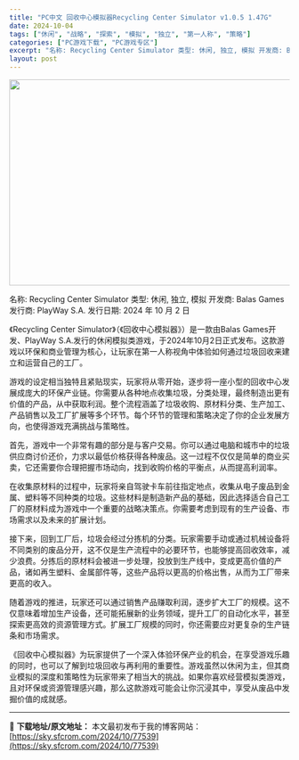 ```yaml
---
title: "PC中文 回收中心模拟器Recycling Center Simulator v1.0.5 1.47G"
date: 2024-10-04
tags: ["休闲", "战略", "探索", "模拟", "独立", "第一人称", "策略"]
categories: ["PC游戏下载", "PC游戏专区"]
excerpt: "名称: Recycling Center Simulator 类型: 休闲, 独立, 模拟 开发商: Balas Games 发行商: PlayWay S.A. 发行日期: 2024 年 10 月 2 日 《Recycling Center Simulator》（《回收中心模拟器》）是一款由Bala&hellip;"
layout: post
---
```


<img class="aligncenter size-full wp-image-77540" src="https://sky.sfcrom.com/wp-content/uploads/2024/10/2024100405361727.webp" alt="" width="660" height="370" />

名称: Recycling Center Simulator
类型: 休闲, 独立, 模拟
开发商: Balas Games
发行商: PlayWay S.A.
发行日期: 2024 年 10 月 2 日

《Recycling Center Simulator》（《回收中心模拟器》）是一款由Balas Games开发、PlayWay S.A.发行的休闲模拟类游戏，于2024年10月2日正式发布。这款游戏以环保和商业管理为核心，让玩家在第一人称视角中体验如何通过垃圾回收来建立和运营自己的工厂。

游戏的设定相当独特且紧贴现实，玩家将从零开始，逐步将一座小型的回收中心发展成庞大的环保产业链。你需要从各种地点收集垃圾，分类处理，最终制造出更有价值的产品，从中获取利润。整个流程涵盖了垃圾收购、原材料分类、生产加工、产品销售以及工厂扩展等多个环节。每个环节的管理和策略决定了你的企业发展方向，也使得游戏充满挑战与策略性。

首先，游戏中一个非常有趣的部分是与客户交易。你可以通过电脑和城市中的垃圾供应商讨价还价，力求以最低价格获得各种废品。这一过程不仅仅是简单的商业买卖，它还需要你合理把握市场动向，找到收购价格的平衡点，从而提高利润率。

在收集原材料的过程中，玩家将亲自驾驶卡车前往指定地点，收集从电子废品到金属、塑料等不同种类的垃圾。这些材料是制造新产品的基础，因此选择适合自己工厂的原材料成为游戏中一个重要的战略决策点。你需要考虑到现有的生产设备、市场需求以及未来的扩展计划。

接下来，回到工厂后，垃圾会经过分拣机的分类。玩家需要手动或通过机械设备将不同类别的废品分开，这不仅是生产流程中的必要环节，也能够提高回收效率，减少浪费。分拣后的原材料会被进一步处理，投放到生产线中，变成更高价值的产品，诸如再生塑料、金属部件等，这些产品将以更高的价格出售，从而为工厂带来更高的收入。

随着游戏的推进，玩家还可以通过销售产品赚取利润，逐步扩大工厂的规模。这不仅意味着增加生产设备，还可能拓展新的业务领域，提升工厂的自动化水平，甚至探索更高效的资源管理方式。扩展工厂规模的同时，你还需要应对更复杂的生产链条和市场需求。

《回收中心模拟器》为玩家提供了一个深入体验环保产业的机会，在享受游戏乐趣的同时，也可以了解到垃圾回收与再利用的重要性。游戏虽然以休闲为主，但其商业模拟的深度和策略性为玩家带来了相当大的挑战。如果你喜欢经营模拟类游戏，且对环保或资源管理感兴趣，那么这款游戏可能会让你沉浸其中，享受从废品中发掘价值的成就感。

---
📖 **下载地址/原文地址：** 本文最初发布于我的博客网站：[https://sky.sfcrom.com/2024/10/77539](https://sky.sfcrom.com/2024/10/77539)
